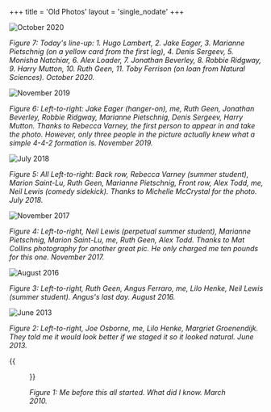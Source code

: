 +++
title = 'Old Photos'
layout = 'single_nodate'
+++

![October 2020](../group2020_low.jpg)

*Figure 7: Today's line-up: 1. Hugo Lambert, 2. Jake Eager, 3. Marianne Pietschnig (on a yellow card from the first leg), 
4. Denis Sergeev, 5. Monisha Natchiar, 6. Alex Loader, 7. Jonathan Beverley, 8. Robbie Ridgway, 9. Harry Mutton, 10. Ruth Geen, 
11. Toby Ferrison (on loan from Natural Sciences). October 2020.*


![November 2019](../group2019_low.jpg)
 
*Figure 6: Left-to-right: Jake Eager (hanger-on), me, Ruth Geen, Jonathan Beverley, Robbie Ridgway, Marianne Pietschnig, 
Denis Sergeev, Harry Mutton. Thanks to Rebecca Varney, the first person to appear in and take the photo. However, only three 
people in the picture actually knew what a simple 4-4-2 formation is. November 2019.*

![July 2018](../group2018_low.jpg)

*Figure 5: All Left-to-right: Back row, Rebecca Varney (summer student), Marion Saint-Lu, Ruth Geen, Marianne Pietschnig, 
Front row, Alex Todd, me, Neil Lewis (comedy sidekick). Thanks to Michelle McCrystal for the photo. July 2018.*

![November 2017](../group2017_low.jpg)

*Figure 4: Left-to-right, Neil Lewis (perpetual summer student), Marianne Pietschnig, Marion Saint-Lu, me, Ruth Geen, Alex Todd. 
Thanks to Mat Collins photography for another great pic. He only charged me ten pounds for this one. November 2017.*

![August 2016](../group2016_low.jpg)

*Figure 3: Left-to-right, Ruth Geen, Angus Ferraro, me, Lilo Henke, Neil Lewis (summer student). Angus's last day. August 2016.*

![June 2013](../group2013_low.jpeg)

*Figure 2: Left-to-right, Joe Osborne, me, Lilo Henke, Margriet Groenendijk. They told me it would look better if we staged it so it looked natural. June 2013.*


{{<figure src="../Hugo_65.jpg" align="left" width="300ppx">}}

*Figure 1: Me before this all started. What did I know. March 2010.*
